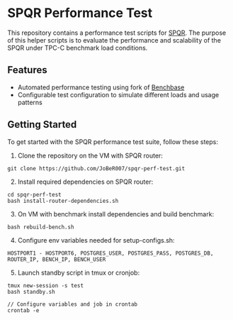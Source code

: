 # SPQR Performance Test

This repository contains a performance test scripts for [SPQR](https://github.com/pg-sharding/spqr). The purpose of this helper scripts is to evaluate the performance and scalability of the SPQR under TPC-C benchmark load conditions.

## Features

- Automated performance testing using fork of [Benchbase](https://github.com/JoBeR007/benchbase-spqr/tree/spqr-support)
- Configurable test configuration to simulate different loads and usage patterns

## Getting Started

To get started with the SPQR performance test suite, follow these steps:

1. Clone the repository on the VM with SPQR router:
```
git clone https://github.com/JoBeR007/spqr-perf-test.git
```
2. Install required dependencies on SPQR router:
```
cd spqr-perf-test
bash install-router-dependencies.sh
```
3. On VM with benchmark install dependencies and build benchmark:
```
bash rebuild-bench.sh
```
4. Configure env variables needed for setup-configs.sh:
```
HOSTPORT1 - HOSTPORT6, POSTGRES_USER, POSTGRES_PASS, POSTGRES_DB, ROUTER_IP, BENCH_IP, BENCH_USER
```

5. Launch standby script in tmux or cronjob:
```
tmux new-session -s test
bash standby.sh

// Configure variables and job in crontab 
crontab -e
```
